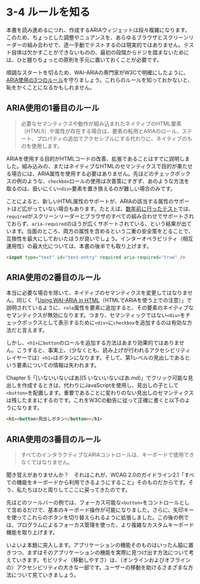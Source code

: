 # 3-4 ルールを知る

本書を読み進めるにつれ、作成するARIAウィジェットは段々複雑になります。このため、ちょっとした調整やニュアンスを、あらゆるブラウザとスクリーンリーダーの組み合わせで、逐一手動でテストするのは現実的ではありません。テスト自体は欠かすことができないものの、最初の段階からドジを踏まないためには、ひと握りちょっとの原則を手元に置いておくことが必要です。

順調なスタートを切るため、WAI-ARIAの専門家がW3Cで明確にしたように、[ARIA使用の3つのルール](http://www.w3.org/TR/aria-in-html/#first-rule-of-aria-use)を守りましょう。これらのルールを知っておかないと、恥をかくことになるかもしれません。

## ARIA使用の1番目のルール

>必要なセマンティクスや動作が組み込まれたネイティブのHTML要素（HTML5）や属性が存在する場合は、要素の転用とARIAのロール、ステート、プロパティの追加でアクセシブルにする代わりに、ネイティブのものを使用します。

ARIAを使用する目的がHTMLコードの改善、拡張であることはすでに説明しました。組み込みの、またはネイティブなHTMLのセマンティクスで目的が果たせる場合には、ARIA属性を使用する必要はありません。先ほどのチェックボックスの例のような、`checkbox`ロールの使用は次善策にすぎず、あのような方法を取るのは、扱いにくい`<div>`要素を置き換えるのが難しい場合のみです。

ことによると、新しいHTML属性のサポートが、ARIAの該当する属性のサポートほど広がっていない場合もあります。たとえば、[数年前に行ったテスト](http://wps.pearsoned.com/wps/media/objects/8956/9171771/aria-required.html)では、`required`がスクリーンリーダーとブラウザのすべての組み合わせでサポートされておらず、`aria-required`のほうが広くサポートされている、という結果が出ています。当面のところ、両方の属性を含めるという二重の安全策をとることで、互換性を最大にしておいたほうが良いでしょう。インターオペラビリティ（相互運用性）の最大化については、本書の後半でも取り上げます。

```HTML
<input type="text" id="text-entry" required aria-required="true" />
```

## ARIA使用の2番目のルール

本当に必要な場合を除いて、ネイティブのセマンティクスを変更してはなりません。同じく「[Using WAI-ARIA in HTML](http://www.w3.org/TR/aria-in-html/#what-does-adding-a-role-do-to-the-native-semantics)（HTMLでARIAを使う上での注意）」で説明されているように、`role`属性を要素に追加すると、その要素のネイティブなセマンティクスが無効になります。つまり、セマンティックではない`<div>`をチェックボックスとして表示するために`<div>`に`checkbox`を追加するのは有効な方法だと言えます。

しかし、`<h1>`に`button`のロールを追加する方法はあまり効果的ではありません。こうすると、事実上、（少なくとも、読み上げが行われるアクセシビリティレイヤーでは）`<h1>`はボタンになります。そして、第1レベルの見出しであるという要素についての情報は失われます。

Chapter 5「[いないいないばあ](5 いないいないばあ.md)」でクリック可能な見出しを作成するときは、代わりにJavaScriptを使用し、見出しの子として`<button>`を配置します。重要であることに変わりのない見出しのセマンティクスは残したままにするのです。これをW3Cの勧告に従って正確に書くと以下のようになります。

```HTML
<h1><button>見出しボタン</button></h1>
```

## ARIA使用の3番目のルール

>すべてのインタラクティブなARIAコントロールは、キーボードで使用できなくてはなりません。

聞き覚えがありませんか？　それはこれが、WCAG 2.0のガイドライン2.1「すべての機能をキーボードから利用できるようにすること」そのものだからです。そう、私たちはひと周りしてここに戻ってきたのです。

先ほどのツールバーの例では、フォーカス可能な`<button>`をコントロールとして含めるだけで、基本のキーボード操作が可能になりました。さらに、矢印キーを使ってこれらのボタンを切り替えられるように拡張しました。この後の例では、プログラムによるフォーカス管理を使った、より複雑なカスタムキーボード機能を取り上げます。

いよいよ本題に突入します。アプリケーションの機能そのものはいったん脇に置きつつ、まずはそのアプリケーションの機能を実際に見つけ出す方法について考えていきます。モビリティ（移動しやすさ）は、（オンラインおよびオフラインの）アクセシビリティの大きな一部です。ユーザーの移動を助けるさまざまな方法について見ていきましょう。
